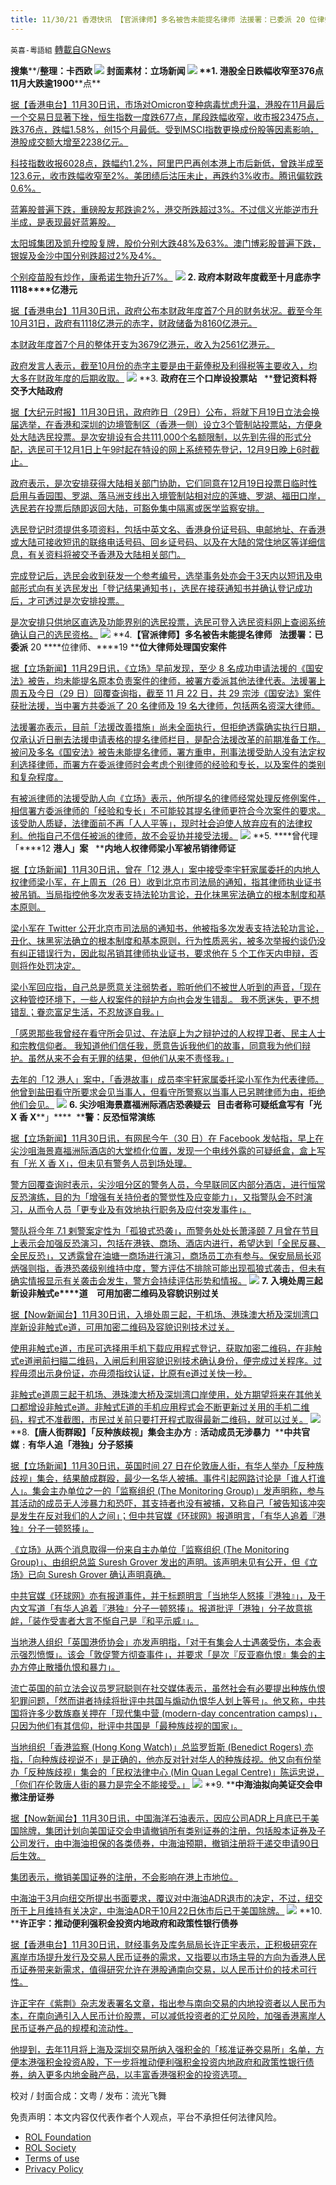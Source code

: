 ```yaml
---
title: 11/30/21 香港快讯 【官派律师】多名被告未能提名律师 法援署：已委派 20 位律师、19 位大律师处理国安案件
---
```

`英喜-粵語組` [轉載自GNews](https://gnews.org/zh-hans/1708588/)

**搜集****/****整理：卡西欧**
![](https://assets.gnews.org/wp-content/uploads/2021/11/1130fenmian.jpg)
封面素材：立场新闻
![](https://assets.gnews.org/wp-content/uploads/2021/11/Screen-Shot-2021-11-30-at-9.25.51-AM.png)
**1. ****港股全日跌幅收窄至****376****点　****11****月大跌逾****1900****点**

[据【香港电台】11月30日讯，市场对Omicron变种病毒忧虑升温，港股在11月最后一个交易日显著下挫，恒生指数一度跌677点，尾段跌幅收窄，收市报23475点，跌376点，跌幅1.58%，创15个月最低。受到MSCI指数更换成份股等因素影响，港股成交额大增至2238亿元。](https://news.rthk.hk/rthk/ch/component/k2/1622099-20211130.htm)

[科技指数收报6028点，跌幅约1.2%，阿里巴巴再创本港上市后新低，曾跌半成至123.6元，收市跌幅收窄至2%。美团绩后沽压未止，再跌约3%收市。腾讯偏软跌0.6%。](https://news.rthk.hk/rthk/ch/component/k2/1622099-20211130.htm)

[蓝筹股普遍下跌，重磅股友邦跌逾2%，港交所跌超过3%。不过信义光能逆市升半成，是表现最好蓝筹股。](https://news.rthk.hk/rthk/ch/component/k2/1622099-20211130.htm)

[太阳城集团及凯升控股复牌，股价分别大跌48%及63%。澳门博彩股普遍下跌，银娱及金沙中国分别跌超过2%及4%。](https://news.rthk.hk/rthk/ch/component/k2/1622099-20211130.htm)

[个别疫苗股有炒作，康希诺生物升近7%。](https://news.rthk.hk/rthk/ch/component/k2/1622099-20211130.htm)
![](https://assets.gnews.org/wp-content/uploads/2021/11/Screen-Shot-2021-11-30-at-9.26.02-AM.png)
**2. ****政府本财政年度截至十月底赤字****1118****亿港元**

[据【香港电台】11月30日讯，政府公布本财政年度首7个月的财务状况。截至今年10月31日，政府有1118亿港元的赤字，财政储备为8160亿港元。](https://news.rthk.hk/rthk/ch/component/k2/1622111-20211130.htm?spTabChangeable=0)

[本财政年度首7个月的整体开支为3679亿港元，收入为2561亿港元。](https://news.rthk.hk/rthk/ch/component/k2/1622111-20211130.htm?spTabChangeable=0)

[政府发言人表示，截至10月份的赤字主要是由于薪俸税及利得税等主要收入，均大多在财政年度的后期收取。](https://news.rthk.hk/rthk/ch/component/k2/1622111-20211130.htm?spTabChangeable=0)
![](https://assets.gnews.org/wp-content/uploads/2021/11/Screen-Shot-2021-11-30-at-9.26.10-AM.png)
**3. ****政府在三个口岸设投票站****   ****登记资料将交予大陆政府**

[据【大纪元时报】11月30日讯，政府昨日（29日）公布，将就下月19日立法会换届选举，在香港和深圳的边境管制区（香港一侧）设立3个管制站投票站，方便身处大陆选民投票。是次安排设有合共111,000个名额限制，以先到先得的形式分配，选民可于12月1日上午9时起在特设的网上系统预先登记，12月9日晚上6时截止。](https://hk.epochtimes.com/news/2021-11-30/84540363)

[政府表示，是次安排获得大陆相关部门协助，它们同意在12月19日投票日临时性启用与香园围、罗湖、落马洲支线出入境管制站相对应的莲塘、罗湖、福田口岸，选民若在投票后随即返回大陆，可豁免集中隔离或医学监察安排。](https://hk.epochtimes.com/news/2021-11-30/84540363)

[选民登记时须提供多项资料，包括中英文名、香港身份证号码、电邮地址、在香港或大陆可接收短讯的联络电话号码、回乡证号码、以及在大陆的常住地区等详细信息，有关资料将被交予香港及大陆相关部门。](https://hk.epochtimes.com/news/2021-11-30/84540363)

[完成登记后，选民会收到获发一个参考编号，选举事务处亦会于3天内以短讯及电邮形式向有关选民发出「登记结果通知书」，选民在接获通知书并确认登记成功后，才可透过是次安排投票。](https://hk.epochtimes.com/news/2021-11-30/84540363)

[是次安排只供地区直选及功能界别的选民投票，选民可登入选民资料网上查阅系统确认自己的选民资格。](https://hk.epochtimes.com/news/2021-11-30/84540363)
![](https://assets.gnews.org/wp-content/uploads/2021/11/Screen-Shot-2021-11-30-at-9.26.21-AM.png)
**4.****【官派律师】多名被告未能提名律师****   ****法援署：已委派**** 20 ****位律师、****19 ****位大律师处理国安案件**

[据【立场新闻】11月29日讯，《立场》早前发现，至少 8 名成功申请法援的《国安法》被告，均未能提名原本负责案件的律师，被署方委派其他法律代表。法援署上周五及今日（29 日）回覆查询指，截至 11 月 22 日，共 29 宗涉《国安法》案件获批法援，当中署方共委派了 20 名律师及 19 名大律师，包括两名资深大律师。](https://www.thestandnews.com/politics/官派律師多名被告未能提名律師-法援署已委派-20-律師19-大律師處理國安案件)

[法援署亦表示，目前「法援改善措施」尚未全面执行，但拒绝透露确实执行日期，仅承认近日删去法援申请表格的提名律师栏目，是配合法援改革的前期准备工作。被问及多名《国安法》被告未能提名律师，署方重申，刑事法援受助人没有法定权利选择律师，而署方在委派律师时会考虑个别律师的经验和专长，以及案件的类别和复杂程度。](https://www.thestandnews.com/politics/官派律師多名被告未能提名律師-法援署已委派-20-律師19-大律師處理國安案件)

[有被派律师的法援受助人向《立场》表示，他所提名的律师经常处理反修例案件，相信署方委派律师的「经验和专长」不可能较其提名律师更符合今次案件的要求。该受助人质疑，法律面前不再「人人平等」，现时社会迫使人放弃应有的法律权利。他指自己不信任被派的律师，故不会妥协并接受法援。](https://www.thestandnews.com/politics/官派律師多名被告未能提名律師-法援署已委派-20-律師19-大律師處理國安案件)
![](https://assets.gnews.org/wp-content/uploads/2021/11/Screen-Shot-2021-11-30-at-9.26.33-AM.png)
**5. ****曾代理「****12 ****港人」案****   ****内地人权律师梁小军被吊销律师证**

[据【立场新闻】11月30日讯，曾在「12 港人」案中接受李宇轩家属委托的内地人权律师梁小军，在上周五（26 日）收到北京市司法局的通知，指其律师执业证书被吊销。当局指控他多次发表支持法轮功言论，丑化抹黑宪法确立的根本制度和基本原则。](https://www.thestandnews.com/politics/ab_曾代理12-港人案-內地人權律師梁小軍被釘牌)

[梁小军在 Twitter 公开北京市司法局的通知书，他被指多次发表支持法轮功言论，丑化、抹黑宪法确立的根本制度和基本原则，行为性质恶劣，被多次举报约谈仍没有纠正错误行为，因此拟吊销其律师执业证书，要求他在 5 个工作天内申辩，否则将作处罚决定。](https://www.thestandnews.com/politics/ab_曾代理12-港人案-內地人權律師梁小軍被釘牌)

[梁小军回应指，自己总是愿意关注弱势者，聆听他们不被世人听到的声音，「现在这种管控环境下，一些人权案件的辩护方向也会发生错乱。 我不愿迷失，更不想错乱；眷恋富足生活，不忍放逐自我。」](https://www.thestandnews.com/politics/ab_曾代理12-港人案-內地人權律師梁小軍被釘牌)

[「感恩那些我曾经在看守所会见过、在法庭上为之辩护过的人权捍卫者、民主人士和宗教信仰者。 我知道他们信任我，愿意告诉我他们的故事，同意我为他们辩护。虽然从来不会有无罪的结果，但他们从来不责怪我。」](https://www.thestandnews.com/politics/ab_曾代理12-港人案-內地人權律師梁小軍被釘牌)

[去年的「12 港人」案中，「香港故事」成员李宇轩家属委托梁小军作为代表律师。他曾到盐田看守所要求会见当事人，但看守所警察以当事人已另聘律师为由，拒绝他们会见。](https://www.thestandnews.com/politics/ab_曾代理12-港人案-內地人權律師梁小軍被釘牌)
![](https://assets.gnews.org/wp-content/uploads/2021/11/Screen-Shot-2021-11-30-at-9.26.43-AM.png)
**6. ****尖沙咀海景嘉福洲际酒店恐袭疑云****   ****目击者称可疑纸盒写有「光**** X ****香**** X****」****  ****警：反恐恒常演练**

[据【立场新闻】11月30日讯，有网民今午（30 日）在 Facebook 发帖指，早上在尖沙咀海景嘉福洲际酒店的大堂梳化位置，发现一个电线外露的可疑纸盒，盒上写有「光 X 香 X」，但未见有警务人员到场处理。](https://www.thestandnews.com/society/尖沙咀海景嘉福洲際酒店恐襲疑雲-目擊者稱可疑紙盒寫有光-x-香-x-警反恐恆常演練)

[警方回覆查询时表示，尖沙咀分区的警务人员，今早联同区内部分酒店，进行恒常反恐演练，目的为「增强有关持份者的警觉性及应变能力」，又指警队会不时演习，从而令人员「更专业及有效地执行职务及应付突发事件」。](https://www.thestandnews.com/society/尖沙咀海景嘉福洲際酒店恐襲疑雲-目擊者稱可疑紙盒寫有光-x-香-x-警反恐恆常演練)

[警队将今年 7.1 剌警案定性为「孤狼式恐袭」，而警务处处长萧泽颐 7 月曾在节目上表示会加强反恐演习，包括在港铁、商场、酒店内进行，希望达到「全民反暴、全民反恐」，又透露曾在油塘一商场进行演习，商场员工亦有参与。保安局局长邓炳强则指，香港恐袭级别维持中度，警方评估不排除可能出现孤狼式袭击，但未有确实情报显示有关袭击会发生，警方会持续评估形势和情报。](https://www.thestandnews.com/society/尖沙咀海景嘉福洲際酒店恐襲疑雲-目擊者稱可疑紙盒寫有光-x-香-x-警反恐恆常演練)
![](https://assets.gnews.org/wp-content/uploads/2021/11/Screen-Shot-2021-11-30-at-9.26.54-AM.png)
**7. ****入境处周三起新设非触式****e****道　可用加密二维码及容貌识别过关**

[据【Now新闻台】11月30日讯，入境处周三起，于机场、港珠澳大桥及深圳湾口岸新设非触式e道，可用加密二维码及容貌识别技术过关。](https://news.now.com/home/local/player?newsId=458413)

[使用非触式e道，市民可选择用手机下载应用程式登记，获取加密二维码，在非触式e道闸前扫瞄二维码，入闸后利用容貌识别技术确认身份，便完成过关程序。过程毋须出示身份证，亦毋须指纹认证，比原有e道过关快一秒。](https://news.now.com/home/local/player?newsId=458413)

[非触式e道周三起于机场、港珠澳大桥及深圳湾口岸使用，处方期望将来在其他关口都增设非触式e道。非触式E道的手机应用程式会不断更新过关用的手机二维码，程式不准截图，市民过关前只要打开程式取得最新二维码，就可以过关。](https://news.now.com/home/local/player?newsId=458413)
![](https://assets.gnews.org/wp-content/uploads/2021/11/Screen-Shot-2021-11-30-at-9.27.05-AM.png)
**8.****【唐人街群殴】「反种族歧视」集会主办方﹕活动成员无涉暴力****  ****中共官媒﹕有华人追「港独」分子怒揍**

[据【立场新闻】11月30日讯，英国时间 27 日在伦敦唐人街，有华人举办「反种族歧视」集会，结果酿成群殴，最少一名华人被捕。事件引起网路讨论是「谁人打谁人」。集会主办单位之一的「监察组织 (The Monitoring Group)」发声明称，参与其活动的成员无人涉暴力和恐吓，其支持者也没有被捕，又称自己「被告知该冲突是发生在反对我们的人之间」；但中共官媒《环球网》报道明言，「有华人追着『港独』分子一顿怒揍」。](https://www.thestandnews.com/international/唐人街群毆反種族歧視集會主辦方活動成員無涉暴力-中國官媒有華人追港獨分子怒揍)

[《立场》从两个消息取得一份来自主办单位「监察组织 (The Monitoring Group)」、由组织总监 Suresh Grover 发出的声明。该声明未见有公开，但《立场》已向 Suresh Grover 确认声明真确。](https://www.thestandnews.com/international/唐人街群毆反種族歧視集會主辦方活動成員無涉暴力-中國官媒有華人追港獨分子怒揍)

[中共官媒《环球网》亦有报道事件，并于标题明言「当地华人怒揍『港独』」，及于内文写道「有华人追着『港独』分子一顿怒揍」。报道批评「港独」分子故意挑衅，「装作受害者大言不惭自己是『和平示威』」。](https://www.thestandnews.com/international/唐人街群毆反種族歧視集會主辦方活動成員無涉暴力-中國官媒有華人追港獨分子怒揍)

[当地港人组织「英国港侨协会」亦发声明指，「对于有集会人士遇袭受伤，本会表示强烈愤慨」。该会「敦促警方彻查事件」，并要求「是次『反亚裔仇恨』集会的主办方停止散播仇恨和暴力」。](https://www.thestandnews.com/international/唐人街群毆反種族歧視集會主辦方活動成員無涉暴力-中國官媒有華人追港獨分子怒揍)

[流亡英国的前立法会议员罗冠聪则在社交媒体表示，虽然社会有必要提出种族仇恨犯罪问题，「然而讲者持续将批评中共国与煽动仇恨华人划上等号」。他又称，中共国将许多少数族裔关押在「现代集中营 (modern-day concentration camps)」，只因为他们有其信仰，批评中共国是「最种族歧视的国家」。](https://www.thestandnews.com/international/唐人街群毆反種族歧視集會主辦方活動成員無涉暴力-中國官媒有華人追港獨分子怒揍)

[当地组织「香港监察 (Hong Kong Watch)」总监罗哲斯 (Benedict Rogers) 亦指，「向种族歧视说不」是正确的，他亦反对针对华人的种族歧视。他又向有份举办「反种族歧视」集会的「民权法律中心 (Min Quan Legal Centre)」陈运忠说，「你们在伦敦唐人街的暴力是完全不能接受。」](https://www.thestandnews.com/international/唐人街群毆反種族歧視集會主辦方活動成員無涉暴力-中國官媒有華人追港獨分子怒揍)
![](https://assets.gnews.org/wp-content/uploads/2021/11/Screen-Shot-2021-11-30-at-9.27.23-AM.png)
**9. ****中海油拟向美证交会申撤注册证券**

[据【Now新闻台】11月30日讯，中国海洋石油表示，因应公司ADR上月底已于美国除牌，集团计划向美国证交会申请撤销所有类别证券的注册，包括股本证券及子公司发行，由中海油担保的各类债券，中海油预期，撤销注册将于递交申请90日后生效。](https://news.now.com/home/finance/player?newsId=458414)

[集团表示，撤销美国证券的注册，不会影响在港上市地位。](https://news.now.com/home/finance/player?newsId=458414)

[中海油于3月向纽交所提出书面要求，覆议对中海油ADR退市的决定，不过，纽交所于上月维持有关决定，中海油ADR于10月22日休市后已于美国除牌。](https://news.now.com/home/finance/player?newsId=458414)
![](https://assets.gnews.org/wp-content/uploads/2021/11/Screen-Shot-2021-11-30-at-9.27.31-AM.png)
**10. ****许正宇：推动便利强积金投资内地政府和政策性银行债券**

[据【香港电台】11月30日讯，财经事务及库务局局长许正宇表示，正积极研究在离岸市场提升发行及交易人民币证券的需求，又指要以市场主导的方向为香港人民币证券带来新需求，值得研究允许在港股通南向交易，以人民币计价的技术可行性。](https://news.rthk.hk/rthk/ch/component/k2/1622137-20211130.htm?spTabChangeable=0)

[许正宇在《紫荆》杂志发表署名文章，指出参与南向交易的内地投资者以人民币为本，在南向通引入人民币计价股票，可以减低投资者的汇兑风险，加强香港离岸人民币证券产品的规模和流动性。](https://news.rthk.hk/rthk/ch/component/k2/1622137-20211130.htm?spTabChangeable=0)

[他提到，去年11月将上海及深圳交易所纳入强积金的「核准证券交易所」名单，方便本港强积金投资A股，下一步将推动便利强积金投资内地政府和政策性银行债券，纳入更多内地金融产品，以丰富香港强积金的投资选项。](https://news.rthk.hk/rthk/ch/component/k2/1622137-20211130.htm?spTabChangeable=0)

校对 / 封面合成：文粤 / 发布：流光飞舞

 

免责声明：本文内容仅代表作者个人观点，平台不承担任何法律风险。

- [ROL Foundation](https://rolfoundation.org/)
- [ROL Society](https://rolsociety.org/)
- [Terms of use](https://gnews.org/terms-of-use-3/)
- [Privacy Policy](https://gnews.org/privacy-policy/)

